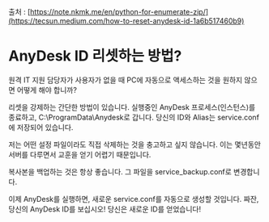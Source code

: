 출처 : [https://note.nkmk.me/en/python-for-enumerate-zip/](https://tecsun.medium.com/how-to-reset-anydesk-id-1a6b517460b9)

# AnyDesk ID 리셋하는 방법?

원격 IT 지원 담당자가 사용자가 없을 때 PC에 자동으로 액세스하는 것을 원하지 않으면 어떻게 해야 합니까?

리셋을 강제하는 간단한 방법이 있습니다. 실행중인 AnyDesk 프로세스(인스턴스)를 종료하고, C:\\ProgramData\\Anydesk로 갑니다. 당신의 ID와 Alias는 service.conf에 저장되어 있습니다.

저는 어떤 설정 파일이라도 직접 삭제하는 것을 충고하고 싶지 않습니다. 이는 몇년동안 서버를 다루면서 교훈을 얻기 어렵기 때문입니다.

복사본을 백업하는 것은 항상 좋습니다. 그 파일을 service\_backup.conf로 변경합니다.

이제 AnyDesk를 실행하면, 새로운 service.conf를 자동으로 생성할 것입니다. 짜잔, 당신의 AnyDesk ID를 보십시오! 당신은 새로운 ID를 얻었습니다!
